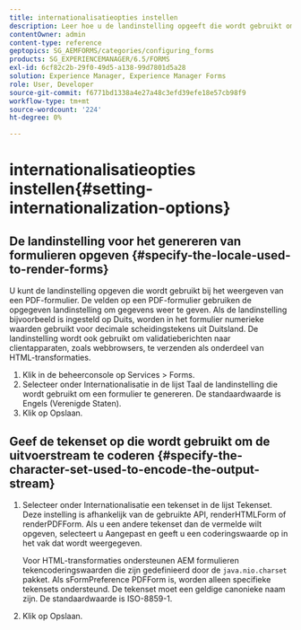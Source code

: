 ```yaml
---
title: internationalisatieopties instellen
description: Leer hoe u de landinstelling opgeeft die wordt gebruikt om formulieren te genereren en hoe u de tekenset opgeeft die wordt gebruikt om de uitvoerstream te coderen.
contentOwner: admin
content-type: reference
geptopics: SG_AEMFORMS/categories/configuring_forms
products: SG_EXPERIENCEMANAGER/6.5/FORMS
exl-id: 6cf82c2b-29f0-49d5-a138-99d7801d5a28
solution: Experience Manager, Experience Manager Forms
role: User, Developer
source-git-commit: f6771bd1338a4e27a48c3efd39efe18e57cb98f9
workflow-type: tm+mt
source-wordcount: '224'
ht-degree: 0%

---
```


# internationalisatieopties instellen{#setting-internationalization-options}

## De landinstelling voor het genereren van formulieren opgeven {#specify-the-locale-used-to-render-forms}

U kunt de landinstelling opgeven die wordt gebruikt bij het weergeven van een PDF-formulier. De velden op een PDF-formulier gebruiken de opgegeven landinstelling om gegevens weer te geven. Als de landinstelling bijvoorbeeld is ingesteld op Duits, worden in het formulier numerieke waarden gebruikt voor decimale scheidingstekens uit Duitsland. De landinstelling wordt ook gebruikt om validatieberichten naar clientapparaten, zoals webbrowsers, te verzenden als onderdeel van HTML-transformaties.

1. Klik in de beheerconsole op Services > Forms.
1. Selecteer onder Internationalisatie in de lijst Taal de landinstelling die wordt gebruikt om een formulier te genereren. De standaardwaarde is Engels (Verenigde Staten).
1. Klik op Opslaan.

## Geef de tekenset op die wordt gebruikt om de uitvoerstream te coderen {#specify-the-character-set-used-to-encode-the-output-stream}

1. Selecteer onder Internationalisatie een tekenset in de lijst Tekenset. Deze instelling is afhankelijk van de gebruikte API, renderHTMLForm of renderPDFForm. Als u een andere tekenset dan de vermelde wilt opgeven, selecteert u Aangepast en geeft u een coderingswaarde op in het vak dat wordt weergegeven.

   Voor HTML-transformaties ondersteunen AEM formulieren tekencoderingswaarden die zijn gedefinieerd door de `java.nio.charset` pakket. Als sFormPreference PDFForm is, worden alleen specifieke tekensets ondersteund. De tekenset moet een geldige canonieke naam zijn. De standaardwaarde is ISO-8859-1.

1. Klik op Opslaan.
